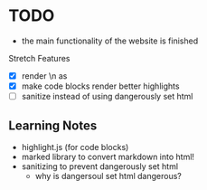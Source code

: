 
# TODO

- the main functionality of the website is finished


Stretch Features

- [X] render \n as <br>
- [X] make code blocks render better highlights
- [ ] sanitize instead of using dangerously set html

## Learning Notes

- highlight.js (for code blocks)
- marked library to convert markdown into html!
- sanitizing to prevent dangerously set html
    - why is dangersoul set html dangerous?
